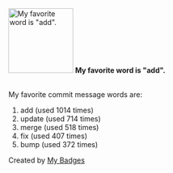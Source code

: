 <img src="https://my-badges.github.io/my-badges/favorite-word.png" alt="My favorite word is &quot;add&quot;." title="My favorite word is &quot;add&quot;." width="128">
<strong>My favorite word is &quot;add&quot;.</strong>
<br><br>

My favorite commit message words are:

1. add (used 1014 times)
2. update (used 714 times)
3. merge (used 518 times)
4. fix (used 407 times)
5. bump (used 372 times)


Created by <a href="https://github.com/my-badges/my-badges">My Badges</a>
